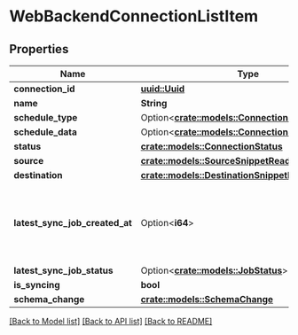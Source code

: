 # WebBackendConnectionListItem

## Properties

Name | Type | Description | Notes
------------ | ------------- | ------------- | -------------
**connection_id** | [**uuid::Uuid**](uuid::Uuid.md) |  | 
**name** | **String** |  | 
**schedule_type** | Option<[**crate::models::ConnectionScheduleType**](ConnectionScheduleType.md)> |  | [optional]
**schedule_data** | Option<[**crate::models::ConnectionScheduleData**](ConnectionScheduleData.md)> |  | [optional]
**status** | [**crate::models::ConnectionStatus**](ConnectionStatus.md) |  | 
**source** | [**crate::models::SourceSnippetRead**](SourceSnippetRead.md) |  | 
**destination** | [**crate::models::DestinationSnippetRead**](DestinationSnippetRead.md) |  | 
**latest_sync_job_created_at** | Option<**i64**> | epoch time of the latest sync job. null if no sync job has taken place. | [optional]
**latest_sync_job_status** | Option<[**crate::models::JobStatus**](JobStatus.md)> |  | [optional]
**is_syncing** | **bool** |  | 
**schema_change** | [**crate::models::SchemaChange**](SchemaChange.md) |  | 

[[Back to Model list]](../README.md#documentation-for-models) [[Back to API list]](../README.md#documentation-for-api-endpoints) [[Back to README]](../README.md)


